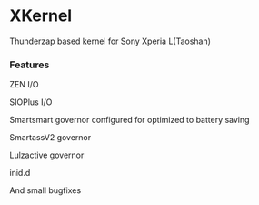 # XKernel
Thunderzap based kernel for Sony Xperia L(Taoshan)

### Features
ZEN I/O

SIOPlus I/O

Smartsmart governor configured for optimized to battery saving

SmartassV2 governor

Lulzactive governor

inid.d

And small bugfixes
